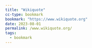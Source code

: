 ```yaml
---
title: "Wikiquote"
cc-type: bookmark
bookmark: "https://www.wikiquote.org"
date: 2023-08-01
permalink: /www.wikiquote.org/
tags:
  - bookmark
---
```

